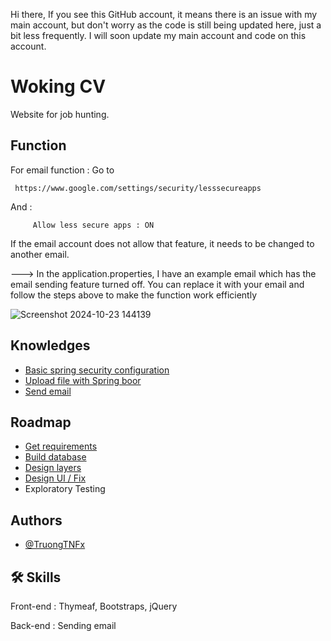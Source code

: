 Hi there, If you see this GitHub account, it means there is an issue with my main account, but don't worry as the code is still being updated here, just a bit less frequently. I will soon update my main account and code on this account.

# Woking CV 

Website for job hunting.


## Function
For email function :
 Go to 
 
     https://www.google.com/settings/security/lesssecureapps
 And : 
         
         Allow less secure apps : ON
  If the email account does not allow that feature, it needs to be changed to another email.

  ---> In the application.properties, I have an example email which has the email sending feature turned off. You can replace it with your email and follow the steps above to make the function work efficiently
  
 ![Screenshot 2024-10-23 144139](https://github.com/user-attachments/assets/f425bbda-3c25-4778-b146-6e4f447fa0d0)


## Knowledges

 - [Basic spring security configuration](https://docs.spring.io/spring-security/reference/servlet/authentication/passwords/index.html#servlet-authentication-unpwd)
 - [Upload file with Spring boor](https://spring.io/guides/gs/uploading-files)
 - [Send email](https://mailtrap.io/blog/spring-send-email/)



## Roadmap

- [Get requirements](https://docs.google.com/document/d/1xrH_bppOBHe7xTY4_wHEGUz94Ek2eyUQh3UGsWhkueg/edit)
- [Build database](https://docs.google.com/document/d/1pgdX2gG38UG4Z_P6TKIbDz4-oFPsfFsgMosORQtNsbM/edit)
- [Design layers](https://docs.google.com/document/d/1d-P9VsvUZtr6Xfr9f4LL6qi5XSb5y33CP_5BdGAVpYk/edit)
- [Design UI / Fix](https://docs.google.com/document/d/1BsA-Kzz1E9pKkm0tvul9HRHGDev8kCQd6cZ1-Nzw0Ig/edit)
- Exploratory Testing


## Authors



- [@TruongTNFx](https://www.github.com/TruongTNFx)


## 🛠 Skills

Front-end : Thymeaf, Bootstraps, jQuery

Back-end : Sending email

